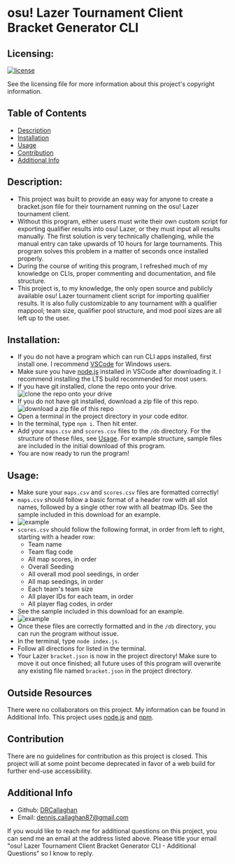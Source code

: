 # osu! Lazer Tournament Client Bracket Generator CLI

  ## Licensing:
  [![license](https://img.shields.io/badge/license-MIT_License-blue)](https://shields.io/)

  See the licensing file for more information about this project's copyright information.

  ## Table of Contents
  - [Description](#description)
  - [Installation](#installation)
  - [Usage](#usage)
  - [Contribution](#contribution)
  - [Additional Info](#additional-info)

  ## Description:
  - This project was built to provide an easy way for anyone to create a bracket.json file for their tournament running on the osu! Lazer tournament client.
  - Without this program, either users must write their own custom script for exporting qualifier results into osu! Lazer, or they must input all results manually. The first solution is very technically challenging, while the manual entry can take upwards of 10 hours for large tournaments. This program solves this problem in a matter of seconds once installed properly.
  - During the course of writing this program, I refreshed much of my knowledge on CLIs, proper commenting and documentation, and file structure.
  - This project is, to my knowledge, the only open source and publicly available osu! Lazer tournament client script for importing qualifier results. It is also fully customizable to any tournament with a qualifier mappool; team size, qualifier pool structure, and mod pool sizes are all left up to the user.

  ## Installation:
  - If you do not have a program which can run CLI apps installed, first install one. I recommend [VSCode](https://code.visualstudio.com/) for Windows users.
  - Make sure you have [node.js](https://nodejs.org/en) installed in VSCode after downloading it. I recommend installing the LTS build recommended for most users.
  - If you have git installed, clone the repo onto your drive.![clone the repo onto your drive](https://i.imgur.com/5SX5L8h.png)
  - If you do not have git installed, download a zip file of this repo.![download a zip file of this repo](https://i.imgur.com/oBaM6JE.png)
  - Open a terminal in the project directory in your code editor.
  - In the terminal, type `npm i`. Then hit enter.
  - Add your `maps.csv` and `scores.csv` files to the `/db` directory. For the structure of these files, see [Usage](#usage). For example structure, sample files are included in the initial download of this program.
  - You are now ready to run the program!


  ## Usage:
  - Make sure your `maps.csv` and `scores.csv` files are formatted correctly!
  - `maps.csv` should follow a basic format of a header row with all slot names, followed by a single other row with all beatmap IDs. See the sample included in this download for an example.
  - ![example](https://i.imgur.com/h203WSb.png)
  - `scores.csv` should follow the following format, in order from left to right, starting with a header row:
    - Team name
    - Team flag code
    - All map scores, in order
    - Overall Seeding
    - All overall mod pool seedings, in order
    - All map seedings, in order
    - Each team's team size
    - All player IDs for each team, in order
    - All player flag codes, in order
  - See the sample included in this download for an example.
  - ![example](https://i.imgur.com/Veh96AP.png)
  - Once these files are correctly formatted and in the `/db` directory, you can run the program without issue.
  - In the terminal, type `node index.js`.
  - Follow all directions for listed in the terminal.
  - Your Lazer `bracket.json` is now in the project directory! Make sure to move it out once finished; all future uses of this program will overwrite any existing file named `bracket.json` in the project directory.

  ## Outside Resources
  There were no collaborators on this project. My information can be found in Additional Info.
  This project uses [node.js](https://nodejs.org/en) and [npm](https://www.npmjs.com/).


  ## Contribution
  There are no guidelines for contribution as this project is closed. This project will at some point become deprecated in favor of a web build for further end-use accessibility.

  ## Additional Info
  - Github: [DRCallaghan](https://github.com/DRCallaghan)
  - Email: dennis.callaghan87@gmail.com

  If you would like to reach me for additional questions on this project, you can send me an email at the address listed above. Please title your email "osu! Lazer Tournament Client Bracket Generator CLI - Additional Questions" so I know to reply.